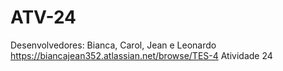 # ATV-24
Desenvolvedores: Bianca, Carol, Jean e Leonardo
https://biancajean352.atlassian.net/browse/TES-4
Atividade 24

